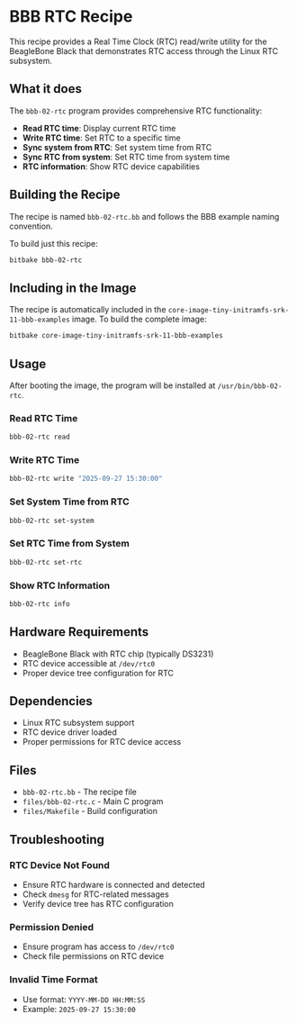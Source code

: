 # BBB RTC Recipe

This recipe provides a Real Time Clock (RTC) read/write utility for the BeagleBone Black that demonstrates RTC access through the Linux RTC subsystem.

## What it does

The `bbb-02-rtc` program provides comprehensive RTC functionality:

- **Read RTC time**: Display current RTC time
- **Write RTC time**: Set RTC to a specific time
- **Sync system from RTC**: Set system time from RTC
- **Sync RTC from system**: Set RTC time from system time
- **RTC information**: Show RTC device capabilities

## Building the Recipe

The recipe is named `bbb-02-rtc.bb` and follows the BBB example naming convention.

To build just this recipe:

```bash
bitbake bbb-02-rtc
```

## Including in the Image

The recipe is automatically included in the `core-image-tiny-initramfs-srk-11-bbb-examples` image. To build the complete image:

```bash
bitbake core-image-tiny-initramfs-srk-11-bbb-examples
```

## Usage

After booting the image, the program will be installed at `/usr/bin/bbb-02-rtc`.

### Read RTC Time

```bash
bbb-02-rtc read
```

### Write RTC Time

```bash
bbb-02-rtc write "2025-09-27 15:30:00"
```

### Set System Time from RTC

```bash
bbb-02-rtc set-system
```

### Set RTC Time from System

```bash
bbb-02-rtc set-rtc
```

### Show RTC Information

```bash
bbb-02-rtc info
```

## Hardware Requirements

- BeagleBone Black with RTC chip (typically DS3231)
- RTC device accessible at `/dev/rtc0`
- Proper device tree configuration for RTC

## Dependencies

- Linux RTC subsystem support
- RTC device driver loaded
- Proper permissions for RTC device access

## Files

- `bbb-02-rtc.bb` - The recipe file
- `files/bbb-02-rtc.c` - Main C program
- `files/Makefile` - Build configuration

## Troubleshooting

### RTC Device Not Found

- Ensure RTC hardware is connected and detected
- Check `dmesg` for RTC-related messages
- Verify device tree has RTC configuration

### Permission Denied

- Ensure program has access to `/dev/rtc0`
- Check file permissions on RTC device

### Invalid Time Format

- Use format: `YYYY-MM-DD HH:MM:SS`
- Example: `2025-09-27 15:30:00`
